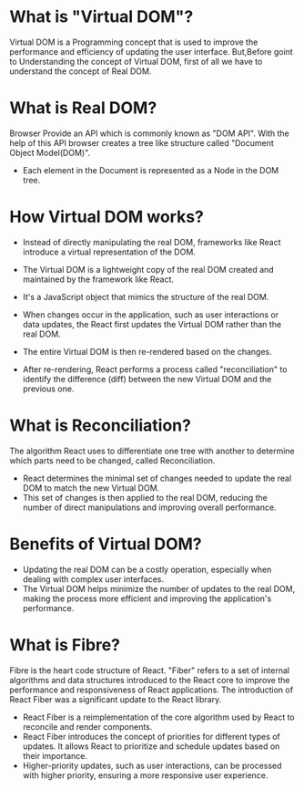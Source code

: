 # What is "Virtual DOM"?

Virtual DOM is a Programming concept that is used to improve the performance and efficiency of updating the user interface. But,Before goint to Understanding the concept of Virtual DOM, first of all we have to understand the concept of Real DOM. 

# What is Real DOM?

Browser Provide an API which is commonly known as "DOM API". With the help of this API browser creates a tree like structure called "Document Object Model(DOM)". 

- Each element in the Document is represented as a Node in the DOM tree.

# How Virtual DOM works?

- Instead of directly manipulating the real DOM, frameworks like React introduce a virtual representation of the DOM.
- The Virtual DOM is a lightweight copy of the real DOM created and maintained by the framework like React.
- It's a JavaScript object that mimics the structure of the real DOM.

- When changes occur in the application, such as user interactions or data updates, the React first updates the Virtual DOM rather than the real DOM.
- The entire Virtual DOM is then re-rendered based on the changes.
- After re-rendering, React performs a process called "reconciliation" to identify the difference (diff) between the new Virtual DOM and the previous one.

# What is Reconciliation?

The algorithm React uses to differentiate one tree with another to determine which parts need to be changed, called Reconciliation.

- React determines the minimal set of changes needed to update the real DOM to match the new Virtual DOM.
- This set of changes is then applied to the real DOM, reducing the number of direct manipulations and improving overall performance.

# Benefits of Virtual DOM?
 
- Updating the real DOM can be a costly operation, especially when dealing with complex user interfaces.
- The Virtual DOM helps minimize the number of updates to the real DOM, making the process more efficient and improving the application's performance.

# What is Fibre?

Fibre is the heart code structure of React. "Fiber" refers to a set of internal algorithms and data structures introduced to the React core to improve the performance and responsiveness of React applications. The introduction of React Fiber was a significant update to the React library.

- React Fiber is a reimplementation of the core algorithm used by React to reconcile and render components.
- React Fiber introduces the concept of priorities for different types of updates. It allows React to prioritize and schedule updates based on their importance.
- Higher-priority updates, such as user interactions, can be processed with higher priority, ensuring a more responsive user experience.
